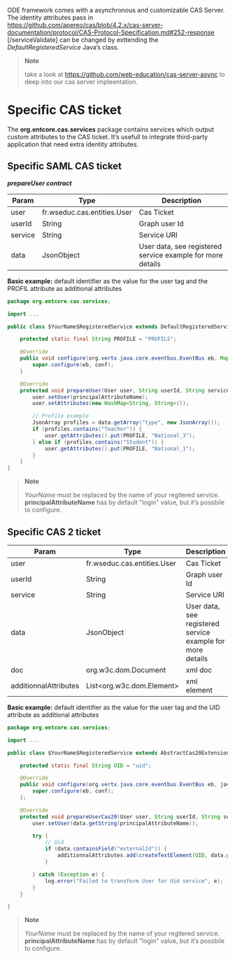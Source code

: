 ODE framework comes with a asynchronous and customizable CAS Server. The identity attributes pass in <https://github.com/apereo/cas/blob/4.2.x/cas-server-documentation/protocol/CAS-Protocol-Specification.md#252-response> \[/serviceValidate\] can be changed by exttending the *DefaultRegisteredService* Java’s class.

> **Note**
>
> take a look at <https://github.com/web-education/cas-server-async> to deep into our cas server impleentation.

# Specific CAS ticket

The **org.entcore.cas.services** package contains services which output custom attributes to the CAS ticket. It’s usefull to integrate third-party application that need extra identity attributes.

## Specific SAML CAS ticket

***prepareUser contract***

| Param           |      Type            |  Description           |
|-----------------|----------------------|------------------------|
| user            | fr.wseduc.cas.entities.User | Cas Ticket      |
| userId          | String               | Graph user Id          |
| service         | String               | Service URI            |
| data            | JsonObject           | User data, see registered service example for more details |


**Basic example:** default identifier as the value for the user tag and the PROFIL attribute as additional attributes

``` java
package org.entcore.cas.services;

import ...

public class $YourName$RegisteredService extends DefaultRegisteredService {

    protected static final String PROFILE = "PROFILS";

    @Override
    public void configure(org.vertx.java.core.eventbus.EventBus eb, Map<String,Object> conf){
        super.configure(eb, conf);
    }

    @Override
    protected void prepareUser(User user, String userId, String service, JsonObject data) {
        user.setUser(principalAttributeName);
        user.setAttributes(new HashMap<String, String>());

        // Profile example
        JsonArray profiles = data.getArray("type", new JsonArray());
        if (profiles.contains("Teacher")) {
            user.getAttributes().put(PROFILE, "National_3");
        } else if (profiles.contains("Student")) {
            user.getAttributes().put(PROFILE, "National_1");
        }
    }
}
```

> **Note**
>
> $YourName$ must be replaced by the name of your regitered service. **principalAttributeName** has by default "login" value, but it’s possbile to configure.

## Specific CAS 2 ticket

| Param           |      Type            |  Description           |
|-----------------|----------------------|------------------------|
| user            | fr.wseduc.cas.entities.User | Cas Ticket      |
| userId          | String               | Graph user Id          |
| service         | String               | Service URI            |
| data            | JsonObject           | User data, see registered service example for more details |
| doc             | org.w3c.dom.Document  | xml doc                |
| additionnalAttributes | List<org.w3c.dom.Element>  | xml element |


**Basic example:** default identifier as the value for the user tag and the UID attribute as additional attributes

``` java
package org.entcore.cas.services;

import ...

public class $YourName$RegisteredService extends AbstractCas20ExtensionRegisteredService {

    protected static final String UID = "uid";

    @Override
    public void configure(org.vertx.java.core.eventbus.EventBus eb, java.util.Map<String,Object> conf) {
        super.configure(eb, conf);
    };

    @Override
    protected void prepareUserCas20(User user, String userId, String service, JsonObject data, Document doc, List<Element> additionnalAttributes) {
        user.setUser(data.getString(principalAttributeName));

        try {
            // Uid
            if (data.containsField("externalId")) {
                additionnalAttributes.add(createTextElement(UID, data.getString("externalId"), doc));
            }

        } catch (Exception e) {
            log.error("Failed to transform User for Uid service", e);
        }
    }

}
```

> **Note**
>
> $YourName$ must be replaced by the name of your regitered service. **principalAttributeName** has by default "login" value, but it’s possbile to configure.
